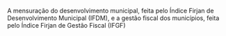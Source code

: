 A mensuração do desenvolvimento municipal, feita pelo Índice Firjan de Desenvolvimento Municipal (IFDM), e a gestão fiscal dos municípios, feita pelo Índice Firjan de Gestão Fiscal (IFGF)
